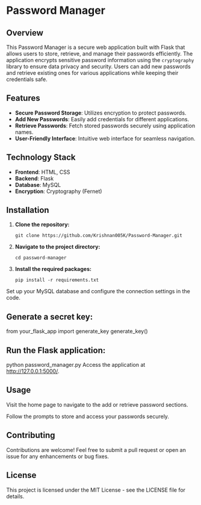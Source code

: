 # Password Manager

## Overview
This Password Manager is a secure web application built with Flask that allows users to store, retrieve, and manage their passwords efficiently. The application encrypts sensitive password information using the `cryptography` library to ensure data privacy and security. Users can add new passwords and retrieve existing ones for various applications while keeping their credentials safe.

## Features
- **Secure Password Storage**: Utilizes encryption to protect passwords.
- **Add New Passwords**: Easily add credentials for different applications.
- **Retrieve Passwords**: Fetch stored passwords securely using application names.
- **User-Friendly Interface**: Intuitive web interface for seamless navigation.

## Technology Stack
- **Frontend**: HTML, CSS
- **Backend**: Flask
- **Database**: MySQL
- **Encryption**: Cryptography (Fernet)

## Installation

1. **Clone the repository:**
   
       git clone https://github.com/Krishnan005K/Password-Manager.git
   
2. **Navigate to the project directory:**
 
       cd password-manager
   
3. **Install the required packages:**
 
       pip install -r requirements.txt
   
Set up your MySQL database and configure the connection settings in the code.

## Generate a secret key:

 from your_flask_app import generate_key
 generate_key()

## Run the Flask application:


   python password_manager.py
   Access the application at http://127.0.0.1:5000/.

## Usage

 Visit the home page to navigate to the add or retrieve password sections.
 
 Follow the prompts to store and access your passwords securely.
 
## Contributing
 Contributions are welcome! Feel free to submit a pull request or open an issue for any enhancements or bug fixes.

## License
This project is licensed under the MIT License - see the LICENSE file for details.
